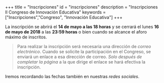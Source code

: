 +++
title = "Inscripciones"
id = "inscripciones"
description = "Inscripciones II Congreso de Innovación Educativa"
keywords = ["Inscripciones","Congreso", "Innovación Educativa"]
+++

La inscripción se abrirá el **14 de mayo a las 18 horas** y se cerrará el lunes **16 de mayo de 2018** a las **23:59 horas** o bien cuando se alcance el aforo máximo de inscritos.

> Para realizar la inscripción será necesaria una dirección de *correo electrónico*. Cuando se solicite la participación en el Congreso, se enviará un enlace a esa dirección de correo. *Solo después de completar la página* a la que dirige el enlace se hará efectiva la inscripción. 

Iremos recordando las fechas también en nuestras *redes sociales*.
